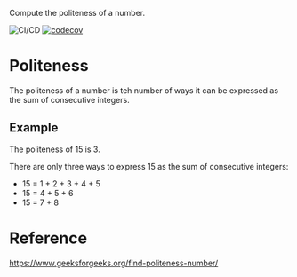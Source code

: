 Compute the politeness of a number.

![CI/CD](https://github.com/nsylv/politeness/workflows/CI/CD/badge.svg)
[![codecov](https://codecov.io/gh/nsylv/politeness/branch/master/graph/badge.svg)](https://codecov.io/gh/nsylv/politeness)

# Politeness

The politeness of a number is teh number of ways it can be expressed as the sum of consecutive integers.

## Example

The politeness of 15 is 3.

There are only three ways to express 15 as the sum of consecutive integers:

- 15 = 1 + 2 + 3 + 4 + 5
- 15 = 4 + 5 + 6
- 15 = 7 + 8

# Reference

https://www.geeksforgeeks.org/find-politeness-number/
